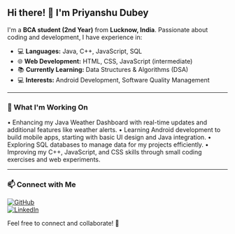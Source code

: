## Hi there! 👋 I'm Priyanshu Dubey

I'm a **BCA student (2nd Year)** from **Lucknow, India**. Passionate about coding and development, I have experience in:

- 💻 **Languages:**  Java, C++, JavaScript, SQL 
- 🌐 **Web Development:** HTML, CSS, JavaScript (intermediate)  
- 📚 **Currently Learning:** Data Structures & Algorithms (DSA)
- 💻 **Interests:** Android Development, Software Quality Management 

---

### 🚀 What I'm Working On  
•⁠  ⁠Enhancing my Java Weather Dashboard with real-time updates and additional features like weather alerts.
•⁠  ⁠Learning Android development to build mobile apps, starting with basic UI design and Java integration.
•⁠  ⁠Exploring SQL databases to manage data for my projects efficiently.
•⁠  ⁠Improving my C++, JavaScript, and CSS skills through small coding exercises and web experiments.

---

### 📫 Connect with Me  
[![GitHub](https://img.shields.io/badge/GitHub-000?style=for-the-badge&logo=github)](https://github.com/priyansu8/priyansu8)  
[![LinkedIn](https://img.shields.io/badge/LinkedIn-0077B5?style=for-the-badge&logo=linkedin)](https://linkedin.com/in/priyanshu-dubey-a0071b292?)  

Feel free to connect and collaborate! 🚀

